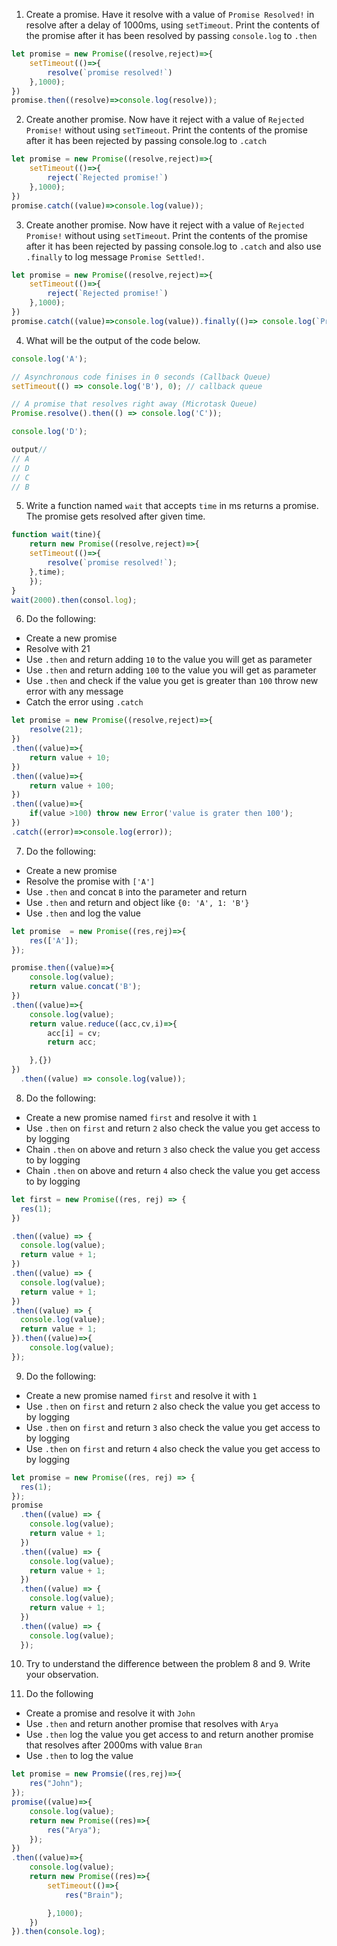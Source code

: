 1. Create a promise. Have it resolve with a value of `Promise Resolved!` in resolve after a delay of 1000ms, using `setTimeout`. Print the contents of the promise after it has been resolved by passing `console.log` to `.then`

```js
let promise = new Promise((resolve,reject)=>{
    setTimeout(()=>{
        resolve(`promise resolved!`)
    },1000);
})
promise.then((resolve)=>console.log(resolve));
```

2. Create another promise. Now have it reject with a value of `Rejected Promise!` without using `setTimeout`. Print the contents of the promise after it has been rejected by passing console.log to `.catch`

```js
let promise = new Promise((resolve,reject)=>{
    setTimeout(()=>{
        reject(`Rejected promise!`)
    },1000);
})
promise.catch((value)=>console.log(value));

```

3. Create another promise. Now have it reject with a value of `Rejected Promise!` without using `setTimeout`. Print the contents of the promise after it has been rejected by passing console.log to `.catch` and also use `.finally` to log message `Promise Settled!`.

```js
let promise = new Promise((resolve,reject)=>{
    setTimeout(()=>{
        reject(`Rejected promise!`)
    },1000);
})
promise.catch((value)=>console.log(value)).finally(()=> console.log(`Promise setteled!`))

```

4. What will be the output of the code below.

```js
console.log('A');

// Asynchronous code finises in 0 seconds (Callback Queue)
setTimeout(() => console.log('B'), 0); // callback queue

// A promise that resolves right away (Microtask Queue)
Promise.resolve().then(() => console.log('C'));

console.log('D');

output//
// A
// D
// C
// B
```

5. Write a function named `wait` that accepts `time` in ms returns a promise. The promise gets resolved after given time.

```js
function wait(tine){
    return new Promise((resolve,reject)=>{
    setTimeout(()=>{
        resolve(`promise resolved!`);
    },time);
    });
}
wait(2000).then(consol.log);
```

6. Do the following:

- Create a new promise
- Resolve with 21
- Use `.then` and return adding `10` to the value you will get as parameter
- Use `.then` and return adding `100` to the value you will get as parameter
- Use `.then` and check if the value you get is greater than `100` throw new error with any message
- Catch the error using `.catch`

```js
let promise = new Promise((resolve,reject)=>{
    resolve(21);
})
.then((value)=>{
    return value + 10;
})
.then((value)=>{
    return value + 100;
})
.then((value)=>{
    if(value >100) throw new Error('value is grater then 100');
})
.catch((error)=>console.log(error));
```

7. Do the following:

- Create a new promise
- Resolve the promise with `['A']`
- Use `.then` and concat `B` into the parameter and return
- Use `.then` and return and object like `{0: 'A', 1: 'B'}`
- Use `.then` and log the value

```js
let promise  = new Promise((res,rej)=>{
    res(['A']);
});

promise.then((value)=>{
    console.log(value);
    return value.concat('B');
})
.then((value)=>{
    console.log(value);
    return value.reduce((acc,cv,i)=>{
        acc[i] = cv;
        return acc;

    },{})
})
  .then((value) => console.log(value));

```

8. Do the following:

- Create a new promise named `first` and resolve it with `1`
- Use `.then` on `first` and return `2` also check the value you get access to by logging
- Chain `.then` on above and return `3` also check the value you get access to by logging
- Chain `.then` on above and return `4` also check the value you get access to by logging

```js
let first = new Promise((res, rej) => {
  res(1);
})

.then((value) => {
  console.log(value);
  return value + 1;
})
.then((value) => {
  console.log(value);
  return value + 1;
})
.then((value) => {
  console.log(value);
  return value + 1;
}).then((value)=>{
    console.log(value);
});

```

9. Do the following:

- Create a new promise named `first` and resolve it with `1`
- Use `.then` on `first` and return `2` also check the value you get access to by logging
- Use `.then` on `first` and return `3` also check the value you get access to by logging
- Use `.then` on `first` and return `4` also check the value you get access to by logging

```js
let promise = new Promise((res, rej) => {
  res(1);
});
promise
  .then((value) => {
    console.log(value);
    return value + 1;
  })
  .then((value) => {
    console.log(value);
    return value + 1;
  })
  .then((value) => {
    console.log(value);
    return value + 1;
  })
  .then((value) => {
    console.log(value);
  });

```

10. Try to understand the difference between the problem 8 and 9. Write your observation.

11. Do the following

- Create a promise and resolve it with `John`
- Use `.then` and return another promise that resolves with `Arya`
- Use `.then` log the value you get access to and return another promise that resolves after 2000ms with value `Bran`
- Use `.then` to log the value

```js
let promise = new Promsie((res,rej)=>{
    res("John");
});
promise((value)=>{
    console.log(value);
    return new Promise((res)=>{
        res("Arya");
    });
})
.then((value)=>{
    console.log(value);
    return new Promise((res)=>{
        setTimeout(()=>{
            res("Brain");

        },1000);
    })
}).then(console.log);
```
